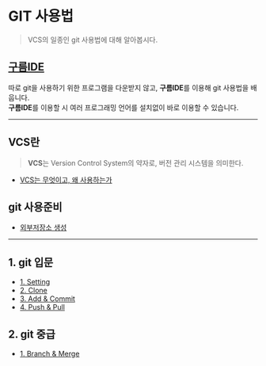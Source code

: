 # GIT 사용법
> VCS의 일종인 git 사용법에 대해 알아봅시다.

## [구름IDE](https://ide.goorm.io/)
따로 git을 사용하기 위한 프로그램을 다운받지 않고, **구름IDE**를 이용해 git 사용법을 배웁니다.  
**구름IDE**를 이용할 시 여러 프로그래밍 언어를 설치없이 바로 이용할 수 있습니다.


---
## VCS란
>**VCS**는 Version Control System의 약자로, 버전 관리 시스템을 의미한다.

+ [VCS는 무엇이고, 왜 사용하는가](index/VCS.md)

## git 사용준비  
+ [외부저장소 생성](index/repo.md)

---
## 1. git 입문
+ [1. Setting](index/setting.md)
+ [2. Clone](index/clone.md)
+ [3. Add & Commit](index/addCommit.md)
+ [4. Push & Pull](index/pushPull.md)
## 2. git 중급
+ [1. Branch & Merge](index/branchMerge.md)

